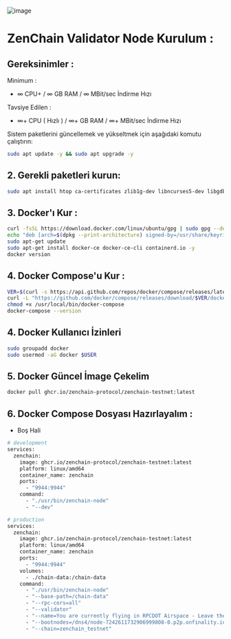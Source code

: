 ![image](https://github.com/user-attachments/assets/6cad99e9-2eab-450c-8bf7-128b4f12e669)


# ZenChain Validator Node Kurulum : 

## Gereksinimler : 

Minimum : 

- ∞ CPU+ / ∞ GB RAM /  ∞ MBit/sec İndirme Hızı

Tavsiye Edilen : 

- ∞+ CPU ( Hızlı ) / ∞+ GB RAM / ∞+ MBit/sec İndirme Hızı 

Sistem paketlerini güncellemek ve yükseltmek için aşağıdaki komutu çalıştırın:

```bash
sudo apt update -y && sudo apt upgrade -y
```
## 2. Gerekli paketleri kurun:

```bash
sudo apt install htop ca-certificates zlib1g-dev libncurses5-dev libgdbm-dev libnss3-dev tmux iptables curl nvme-cli git wget make jq libleveldb-dev build-essential pkg-config ncdu tar clang bsdmainutils lsb-release libssl-dev libreadline-dev libffi-dev jq gcc screen unzip lz4 -y
```
## 3. Docker'ı Kur : 

```bash
curl -fsSL https://download.docker.com/linux/ubuntu/gpg | sudo gpg --dearmor -o /usr/share/keyrings/docker-archive-keyring.gpg
echo "deb [arch=$(dpkg --print-architecture) signed-by=/usr/share/keyrings/docker-archive-keyring.gpg] https://download.docker.com/linux/ubuntu $(lsb_release -cs) stable" | sudo tee /etc/apt/sources.list.d/docker.list > /dev/null
sudo apt-get update
sudo apt-get install docker-ce docker-ce-cli containerd.io -y
docker version
```

## 4. Docker Compose'u Kur : 

```bash
VER=$(curl -s https://api.github.com/repos/docker/compose/releases/latest | grep tag_name | cut -d '"' -f 4)
curl -L "https://github.com/docker/compose/releases/download/$VER/docker-compose-$(uname -s)-$(uname -m)" -o /usr/local/bin/docker-compose
chmod +x /usr/local/bin/docker-compose
docker-compose --version
```

## 4. Docker Kullanıcı İzinleri

```bash
sudo groupadd docker
sudo usermod -aG docker $USER
```

## 5. Docker Güncel İmage Çekelim

```bash
docker pull ghcr.io/zenchain-protocol/zenchain-testnet:latest
```

## 6. Docker Compose Dosyası Hazırlayalım : 

- Boş Hali

```bash
# development
services:
  zenchain:
    image: ghcr.io/zenchain-protocol/zenchain-testnet:latest
    platform: linux/amd64
    container_name: zenchain
    ports:
      - "9944:9944"
    command:
      - "./usr/bin/zenchain-node"
      - "--dev"

# production
services:
  zenchain:
    image: ghcr.io/zenchain-protocol/zenchain-testnet:latest
    platform: linux/amd64
    container_name: zenchain
    ports:
      - "9944:9944"
    volumes:
      - ./chain-data:/chain-data
    command:
      - "./usr/bin/zenchain-node"
      - "--base-path=/chain-data"
      - "--rpc-cors=all"
      - "--validator"
      - "--name=You are currently flying in RPCDOT Airspace - Leave the restricted airspace immediately or you will be engaged "
      - "--bootnodes=/dns4/node-7242611732906999808-0.p2p.onfinality.io/tcp/26266/p2p/12D3KooWLAH3GejHmmchsvJpwDYkvacrBeAQbJrip5oZSymx5yrE"
      - "--chain=zenchain_testnet"
```
